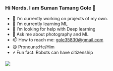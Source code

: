 ### Hi Nerds. I am Suman Tamang Gole 👋

- 🔭 I’m currently working on projects of my own.
- 🌱 I’m currently learning ML 
- 🤔 I’m looking for help with Deep learning
- 💬 Ask me about photography and ML
- 📫 How to reach me: gole35830@gmail.com
- 😄 Pronouns:He/Him
- ⚡ Fun fact: Robots can have citizenship



<img src="https://github-readme-stats.vercel.app/api?username=golesuman&&show_icons=true&title_color=ffffff&icon_color=bb2acf&text_color=daf7dc&bg_color=151515">
